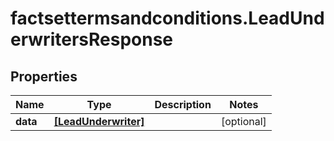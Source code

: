 # factsettermsandconditions.LeadUnderwritersResponse

## Properties

Name | Type | Description | Notes
------------ | ------------- | ------------- | -------------
**data** | [**[LeadUnderwriter]**](LeadUnderwriter.md) |  | [optional] 


